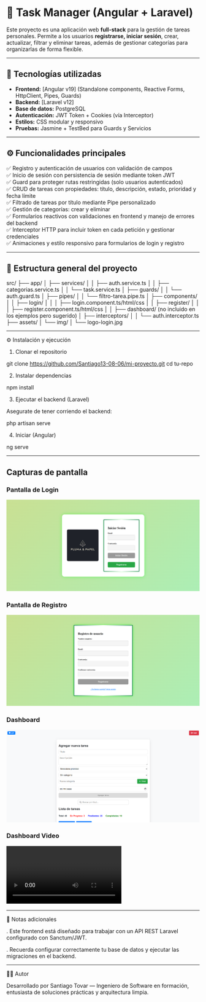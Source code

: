 # 📌 Task Manager (Angular + Laravel)

Este proyecto es una aplicación web **full-stack** para la gestión de tareas personales. Permite a los usuarios **registrarse, iniciar sesión**, crear, actualizar, filtrar y eliminar tareas, además de gestionar categorías para organizarlas de forma flexible.

---

## 🚀 Tecnologías utilizadas

- **Frontend:** [Angular v19] (Standalone components, Reactive Forms, HttpClient, Pipes, Guards)
- **Backend:** [Laravel v12]
- **Base de datos:** PostgreSQL
- **Autenticación:** JWT Token + Cookies (vía Interceptor)
- **Estilos:** CSS modular y responsivo
- **Pruebas:** Jasmine + TestBed para Guards y Servicios

---

## ⚙️ Funcionalidades principales

✅ Registro y autenticación de usuarios con validación de campos  
✅ Inicio de sesión con persistencia de sesión mediante token JWT  
✅ Guard para proteger rutas restringidas (solo usuarios autenticados)  
✅ CRUD de tareas con propiedades: título, descripción, estado, prioridad y fecha límite  
✅ Filtrado de tareas por título mediante Pipe personalizado  
✅ Gestión de categorías: crear y eliminar  
✅ Formularios reactivos con validaciones en frontend y manejo de errores del backend  
✅ Interceptor HTTP para incluir token en cada petición y gestionar credenciales  
✅ Animaciones y estilo responsivo para formularios de login y registro

---

## 📁 Estructura general del proyecto

src/
 ├── app/
 │   ├── services/
 │   │   ├── auth.service.ts
 │   │   ├── categorias.service.ts
 │   │   └── task.service.ts
 │   ├── guards/
 │   │   └── auth.guard.ts
 │   ├── pipes/
 │   │   └── filtro-tarea.pipe.ts
 │   ├── components/
 │   │   ├── login/
 │   │   │   ├── login.component.ts/html/css
 │   │   ├── register/
 │   │   │   ├── register.component.ts/html/css
 │   │   ├── dashboard/ (no incluido en los ejemplos pero sugerido)
 │   ├── interceptors/
 │   │   └── auth.interceptor.ts
 ├── assets/
 │   └── img/
 │       └── logo-login.jpg

---

⚙️ Instalación y ejecución

1. Clonar el repositorio

git clone https://github.com/Santiago13-08-06/mi-proyecto.git
cd tu-repo

2. Instalar dependencias

npm install

3. Ejecutar el backend (Laravel)

Asegurate de tener corriendo el backend:

php artisan serve

4. Iniciar (Angular)

ng serve

---

## Capturas de pantalla

### Pantalla de Login
![Login](./screenshots/Login.png)

### Pantalla de Registro
![Registro](./screenshots/Registro.png)

### Dashboard
![Registro](./screenshots/Dashboard.png)

### Dashboard Video
![Dashboard](./screenshots/Dashboard.mp4)

---

📌 Notas adicionales

. Este frontend está diseñado para trabajar con un API REST Laravel configurado con Sanctum/JWT.

. Recuerda configurar correctamente tu base de datos y ejecutar las migraciones en el backend.

---

👨‍💻 Autor

Desarrollado por Santiago Tovar — Ingeniero de Software en formación, entusiasta de soluciones prácticas y arquitectura limpia.



